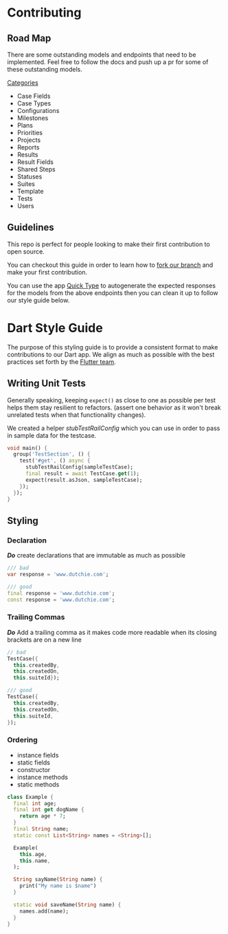 # Contributing

## Road Map

There are some outstanding models and endpoints that need to be implemented. Feel free to follow the docs and push up a pr for some of these outstanding models.

[Categories](https://gurock.com/testrail/docs/api/reference/)
- Case Fields
- Case Types
- Configurations
- Milestones
- Plans
- Priorities
- Projects
- Reports
- Results
- Result Fields
- Shared Steps
- Statuses
- Suites
- Template
- Tests
- Users

## Guidelines

This repo is perfect for people looking to make their first contribution to open source.

You can checkout this guide in order to learn how to [fork our branch](https://github.com/firstcontributions/first-contributions) and make your first contribution.

You can use the app [Quick Type](https://app.quicktype.io/) to autogenerate the expected responses for the models from the above endpoints then you can clean it up to follow our style guide below.

# Dart Style Guide

The purpose of this styling guide is to provide a consistent format to make contributions to our Dart app. We align as much as possible with the best practices set forth by the [Flutter team](https://flutter.dev/docs).
## Writing Unit Tests

Generally speaking, keeping `expect()` as close to one as possible per test helps them stay resilient to refactors. (assert one behavior as it won't break unrelated tests when that functionality changes).

We created a helper *stubTestRailConfig* which you can use in order to pass in sample data for the testcase.

```dart
void main() {
  group('TestSection', () {
    test('#get', () async {
      stubTestRailConfig(sampleTestCase);
      final result = await TestCase.get(1);
      expect(result.asJson, sampleTestCase);
    });
  });
}
```

## Styling

### Declaration

**_Do_** create declarations that are immutable as much as possible

```dart
/// bad
var response = 'www.dutchie.com';

/// good
final response = 'www.dutchie.com';
const response = 'www.dutchie.com';
```

### Trailing Commas

**_Do_** Add a trailing comma as it makes code more readable when its closing brackets are on a new line

```dart
// bad
TestCase({
  this.createdBy,
  this.createdOn,
  this.suiteId});

/// good
TestCase({
  this.createdBy,
  this.createdOn,
  this.suiteId,
});
```

### Ordering

- instance fields
- static fields
- constructor
- instance methods
- static methods

```dart
class Example {
  final int age;
  final int get dogName {
    return age * 7;
  }
  final String name;
  static const List<String> names = <String>[];

  Example(
    this.age,
    this.name,
  );

  String sayName(String name) {
    print("My name is $name")
  }

  static void saveName(String name) {
    names.add(name);
  }
}
```